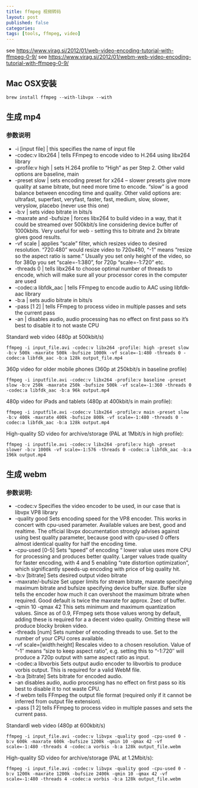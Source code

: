 ```yaml
---
title: ffmpeg 视频转码
layout: post
published: false
categories:
tags: [tools, ffmpeg, video]
---
```


see https://www.virag.si/2012/01/web-video-encoding-tutorial-with-ffmpeg-0-9/
see https://www.virag.si/2012/01/webm-web-video-encoding-tutorial-with-ffmpeg-0-9/

## Mac OSX安装

`brew install ffmpeg --with-libvpx --with`

## 生成 mp4

### 参数说明

* -i [input file] | this specifies the name of input file
* -codec:v libx264 | tells FFmpeg to encode video to H.264 using libx264 library
* -profile:v high | sets H.264 profile to “High” as per Step 2. Other valid options are baseline, main
* -preset slow | sets encoding preset for x264 – slower presets give more quality at same bitrate, but need more time to encode. “slow” is a good balance between encoding time and quality. Other valid options are: ultrafast, superfast, veryfast, faster, fast, medium, slow, slower, veryslow, placebo (never use this one)
* -b:v | sets video bitrate in bits/s
* -maxrate and -bufsize | forces libx264 to build video in a way, that it could be streamed over 500kbit/s line considering device buffer of 1000kbits. Very useful for web - setting this to bitrate and 2x bitrate gives good results.
* -vf scale | applies “scale” filter, which resizes video to desired resolution. “720:480” would resize video to 720x480, “-1” means “resize so the aspect ratio is same.” Usually you set only height of the video, so for 380p you set “scale=-1:380”, for 720p “scale=-1:720” etc.
* -threads 0 | tells libx264 to choose optimal number of threads to encode, which will make sure all your processor cores in the computer are used
* -codec:a libfdk_aac | tells FFmpeg to encode audio to AAC using libfdk-aac library
* -b:a | sets audio bitrate in bits/s
* -pass [1 2] | tells FFmpeg to process video in multiple passes and sets the current pass
* -an | disables audio, audio processing has no effect on first pass so it’s best to disable it to not waste CPU

Standard web video (480p at 500kbit/s)
```
ffmpeg -i input_file.avi -codec:v libx264 -profile: high -preset slow -b:v 500k -maxrate 500k -bufsize 1000k -vf scale=-1:480 -threads 0 -codec:a libfdk_aac -b:a 128k output_file.mp4
```

360p video for older mobile phones (360p at 250kbit/s in baseline profile)
```
ffmpeg -i inputfile.avi -codec:v libx264 -profile:v baseline -preset slow -b:v 250k -maxrate 250k -bufsize 500k -vf scale=-1:360 -threads 0 -codec:a libfdk_aac -b:a 96k output.mp4
```
480p video for iPads and tablets (480p at 400kbit/s in main profile):
```
ffmpeg -i inputfile.avi -codec:v libx264 -profile:v main -preset slow -b:v 400k -maxrate 400k -bufsize 800k -vf scale=-1:480 -threads 0 -codec:a libfdk_aac -b:a 128k output.mp4
```
High-quality SD video for archive/storage (PAL at 1Mbit/s in high profile):
```
ffmpeg -i inputfile.avi -codec:v libx264 -profile:v high -preset slower -b:v 1000k -vf scale=-1:576 -threads 0 -codec:a libfdk_aac -b:a 196k output.mp4
```

## 生成 webm

###  参数说明:
* -codec:v    Specifies the video encoder to be used, in our case that is libvpx VP8 library
* -quality good   Sets encoding speed for the VP8 encoder. This works in concert with cpu-used parameter. Available values are best, good and realtime. The official libvpx documentation strongly advises against using best quality parameter, because good with cpu-used 0 offers almost identical quality for half the encoding time.
* -cpu-used [0-5] Sets “speed” of encoding “ lower value uses more CPU for processing and produces better quality. Larger values trade quality for faster encoding, with 4 and 5 enabling “rate distortion optimization”, which significantly speeds-up encoding with price of big quality hit.
* -b:v [bitrate]  Sets desired output video bitrate
* -maxrate/-bufsize   Set upper limits for stream bitrate, maxrate specifying maximum bitrate and bufsize specifying device buffer size. Buffer size tells the encoder how much it can overshoot the maximum bitrate when required. Good default is twice the maxrate for approx. 2sec of buffer.
* -qmin 10 -qmax 42   This sets minimum and maximum quantization values. Since as of 0.9, FFmpeg sets those values wrong by default, adding these is required for a a decent video quality. Omitting these will produce blocky broken video.
* -threads [num]  Sets number of encoding threads to use. Set to the number of your CPU cores available.
* -vf scale=[width:height]    Rescales video to a chosen resolution. Value of “-1″ means “size to keep aspect ratio”, e.g. setting this to “-1:720″ will produce a 720p output with same aspect ratio as input.
* -codec:a libvorbis  Sets output audio encoder to libvorbis to produce vorbis output. This is required for a valid WebM file.
* -b:a [bitrate]  Sets bitrate for encoded audio.
* -an disables audio, audio processing has no effect on first pass so itís best to disable it to not waste CPU.
* -f webm tells FFmpeg the output file format (required only if it cannot be inferred from output file extension).
* -pass [1 2] tells FFmpeg to process video in multiple passes and sets the current pass.

Standardî web video (480p at 600kbit/s)

```
ffmpeg -i input_file.avi -codec:v libvpx -quality good -cpu-used 0 -b:v 600k -maxrate 600k -bufsize 1200k -qmin 10 -qmax 42 -vf scale=-1:480 -threads 4 -codec:a vorbis -b:a 128k output_file.webm
```

High-quality SD video for archive/storage (PAL at 1.2Mbit/s):

```
ffmpeg -i input_file.avi -codec:v libvpx -quality good -cpu-used 0 -b:v 1200k -maxrate 1200k -bufsize 2400k -qmin 10 -qmax 42 -vf scale=-1:480 -threads 4 -codec:a vorbis -b:a 128k output_file.webm
```
